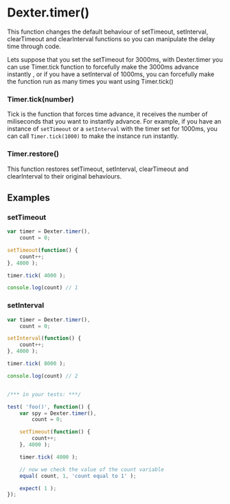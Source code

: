 # Dexter.timer()

This function changes the default behaviour of setTimeout, setInterval, clearTimeout and clearInterval functions so you can manipulate the delay time through code.

Lets suppose that you set the setTimeout for 3000ms, with Dexter.timer you can use Timer.tick function to forcefully make the 3000ms advance instantly , or if you have a setInterval of 1000ms, you can forcefully make the function run as many times you want using Timer.tick()

### Timer.tick(number)

Tick is the function that forces time advance, it receives the number of miliseconds that you want to instantly advance. For example, if you have an instance of `setTimeout` or a `setInterval` with the timer set for 1000ms, you can call `Timer.tick(1000)` to make the instance run instantly.

### Timer.restore()

This function restores setTimeout, setInterval, clearTimeout and clearInterval to their original behaviours. 

## Examples

### setTimeout
```javascript
var timer = Dexter.timer(),
    count = 0;

setTimeout(function() {
    count++;
}, 4000 );

timer.tick( 4000 );

console.log(count) // 1
```

### setInterval
```javascript
var timer = Dexter.timer(),
    count = 0;

setInterval(function() {
    count++;
}, 4000 );

timer.tick( 8000 );

console.log(count) // 2
```

```javascript

/*** in your tests: ***/

test( 'foo()', function() {
    var spy = Dexter.timer(),
        count = 0;

    setTimeout(function() {
        count++;
    }, 4000 );

    timer.tick( 4000 );

    // now we check the value of the count variable
    equal( count, 1, 'count equal to 1' );

    expect( 1 );
});
```